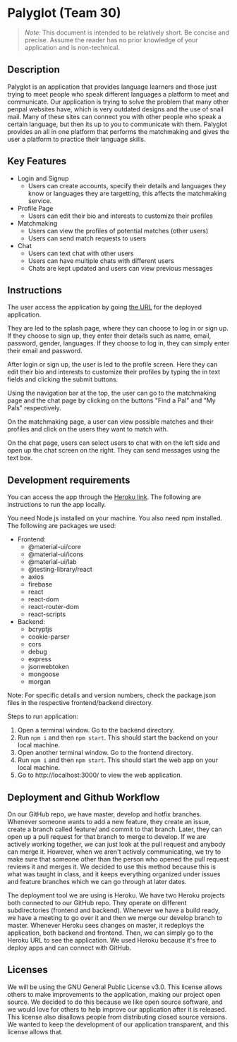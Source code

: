 # Palyglot (Team 30)

> _Note:_ This document is intended to be relatively short. Be concise and precise. Assume the reader has no prior knowledge of your application and is non-technical. 

## Description 

Palyglot is an application that provides language learners and those just trying to meet people who speak different languages a platform to meet and communicate. Our application is trying to solve the problem that many other penpal websites have, which is very outdated designs and the use of snail mail. Many of these sites can connect you with other people who speak a certain language, but then its up to you to communicate with them. Palyglot provides an all in one platform that performs the matchmaking and gives the user a platform to practice their language skills.

## Key Features
 * Login and Signup
   - Users can create accounts, specify their details and languages they know or languages they are targetting, this affects the matchmaking service.
 * Profile Page
   - Users can edit their bio and interests to customize their profiles
 * Matchmaking
   - Users can view the profiles of potential matches (other users)
   - Users can send match requests to users
 * Chat
   - Users can text chat with other users
   - Users can have multiple chats with different users
   - Chats are kept updated and users can view previous messages

## Instructions
The user access the application by going [the URL](https://palyglot-frontend.herokuapp.com/) for the deployed application. 

They are led to the splash page, where they can choose to log in or sign up. If they choose to sign up, they enter their details such as name, email, password, gender, languages. If they choose to log in, they can simply enter their email and password. 

After login or sign up, the user is led to the profile screen. Here they can edit their bio and interests to customize their profiles by typing the in text fields and clicking the submit buttons.

Using the navigation bar at the top, the user can go to the matchmaking page and the chat page by clicking on the buttons "Find a Pal" and "My Pals" respectively.

On the matchmaking page, a user can view possible matches and their profiles and click on the users they want to match with.

On the chat page, users can select users to chat with on the left side and open up the chat screen on the right. They can send messages using the text box.
 
 ## Development requirements
You can access the app through the [Heroku link](https://palyglot-frontend.herokuapp.com/). The following are instructions to run the app locally.

You need Node.js installed on your machine. You also need npm installed. The following are packages we used:
   - Frontend:
     - @material-ui/core
     - @material-ui/icons
     - @material-ui/lab
     - @testing-library/react
     - axios
     - firebase
     - react
     - react-dom
     - react-router-dom
     - react-scripts
   - Backend:
     - bcryptjs
     - cookie-parser
     - cors
     - debug
     - express
     - jsonwebtoken
     - mongoose
     - morgan

Note: For specific details and version numbers, check the package.json files in the respective frontend/backend directory.

Steps to run application:
 1. Open a terminal window. Go to the backend directory.
 2. Run `npm i` and then `npm start`. This should start the backend on your local machine.
 3. Open another terminal window. Go to the frontend directory.
 4. Run `npm i` and then `npm start`. This should start the web app on your local machine.
 5. Go to http://localhost:3000/ to view the web application.
 
 ## Deployment and Github Workflow
 
On our GitHub repo, we have master, develop and hotfix branches. Whenever someone wants to add a new feature, they create an issue, create a branch called feature/<issue-number> and commit to that branch. Later, they can open up a pull request for that branch to merge to develop. If we are actively working together, we can just look at the pull request and anybody can merge it. However, when we aren't actively communicating, we try to make sure that someone other than the person who opened the pull request reviews it and merges it. We decided to use this method because this is what was taught in class, and it keeps everything organized under issues and feature branches which we can go through at later dates.

The deployment tool we are using is Heroku. We have two Heroku projects both connected to our GitHub repo. They operate on different subdirectories (frontend and backend). Whenever we have a build ready, we have a meeting to go over it and then we merge our develop branch to master. Whenever Heroku sees changes on master, it redeploys the application, both backend and frontend. Then, we can simply go to the Heroku URL to see the application. We used Heroku because it's free to deploy apps and can connect with GitHub.

 ## Licenses 
 
We will be using the GNU General Public License v3.0. This license allows others to make improvements to the application, making our project open source. We decided to do this because we like open source software, and we would love for others to help improve our application after it is released. This license also disallows people from distributing closed source versions. We wanted to keep the development of our application transparent, and this license allows that.
